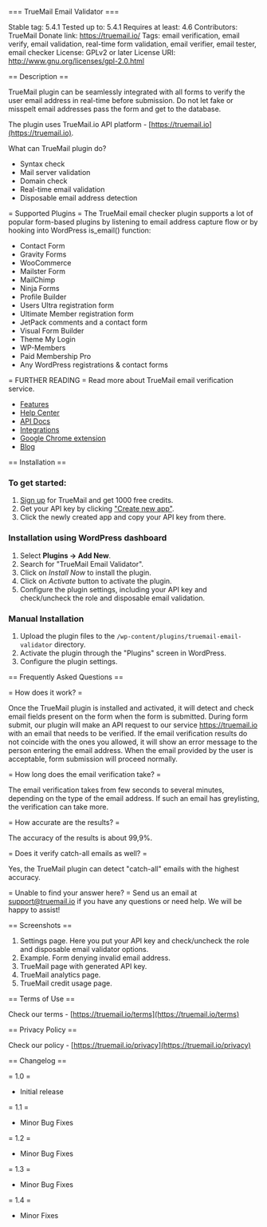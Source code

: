 === TrueMail Email Validator ===

Stable tag:        5.4.1
Tested up to:      5.4.1
Requires at least: 4.6
Contributors:      TrueMail
Donate link:       https://truemail.io/
Tags:              email verification, email verify, email validation, real-time form validation, email verifier, email tester, email checker
License:           GPLv2 or later
License URI:       http://www.gnu.org/licenses/gpl-2.0.html


== Description ==

TrueMail plugin can be seamlessly integrated with all forms to verify the user email address in real-time before submission.
Do not let fake or misspelt email addresses pass the form and get to the database.

The plugin uses TrueMail.io API platform - [https://truemail.io](https://truemail.io).

What can TrueMail plugin do?

- Syntax check
- Mail server validation
- Domain check
- Real-time email validation
- Disposable email address detection


= Supported Plugins =
The TrueMail email checker plugin supports a lot of popular form-based plugins by listening to email address capture flow or by hooking into WordPress is_email() function:

- Contact Form
- Gravity Forms
- WooCommerce
- Mailster Form
- MailChimp
- Ninja Forms
- Profile Builder
- Users Ultra registration form
- Ultimate Member registration form
- JetPack comments and a contact form
- Visual Form Builder
- Theme My Login
- WP-Members
- Paid Membership Pro
- Any WordPress registrations & contact forms    

= FURTHER READING =
Read more about TrueMail email verification service.

- [Features](https://truemail.io/features)
- [Help Center](https://help.truemail.io)
- [API Docs](https://developers.truemail.io/)
- [Integrations](https://truemail.io/integrations)
- [Google Chrome extension](https://chrome.google.com/webstore/detail/email-verifier/enchjidoodnbfkmidpfjlbdbjjlomfkp)
- [Blog](https://truemail.io/blog)

== Installation ==

### To get started:
1. [Sign up](https://truemail.io/app/signup) for TrueMail and get 1000 free credits.
1. Get your API key by clicking ["Create new app"](https://truemail.io/app/api-keys).
1. Click the newly created app and copy your API key from there.


### Installation using WordPress dashboard

1. Select **Plugins -> Add New**.
1. Search for "TrueMail Email Validator".
1. Click on *Install Now* to install the plugin.
1. Click on *Activate* button to activate the plugin.
1. Configure the plugin settings, including your API key and check/uncheck the role and disposable email validation.

### Manual Installation

1. Upload the plugin files to the `/wp-content/plugins/truemail-email-validator` directory.
1. Activate the plugin through the "Plugins" screen in WordPress.
1. Configure the plugin settings.


== Frequently Asked Questions ==

= How does it work? =
 
Once the TrueMail plugin is installed and activated, it will detect and check email fields present on the form when the form is submitted. During form submit, our plugin will make an API request to our service https://truemail.io with an email that needs to be verified. If the email verification results do not coincide with the ones you allowed, it will show an error message to the person entering the email address. When the email provided by the user is acceptable, form submission will proceed normally.

= How long does the email verification take? =

The email verification takes from few seconds to several minutes, depending on the type of the email address. If such an email has greylisting, the verification can take more.

= How accurate are the results? =

The accuracy of the results is about 99,9%.

= Does it verify catch-all emails as well? =

Yes, the TrueMail plugin can detect "catch-all" emails with the highest accuracy.

= Unable to find your answer here? =
Send us an email at support@truemail.io if you have any questions or need help. We will be happy to assist!

== Screenshots ==

1. Settings page. Here you put your API key and check/uncheck the role and disposable email validator options.
2. Example. Form denying invalid email address.
3. TrueMail page with generated API key. 
4. TrueMail analytics page. 
5. TrueMail credit usage page.

== Terms of Use ==

Check our terms - [https://truemail.io/terms](https://truemail.io/terms)


== Privacy Policy ==

Check our policy - [https://truemail.io/privacy](https://truemail.io/privacy)


== Changelog ==

= 1.0 =
- Initial release

= 1.1 =
- Minor Bug Fixes

= 1.2 =
- Minor Bug Fixes

= 1.3 =
- Minor Bug Fixes

= 1.4 =
- Minor Fixes